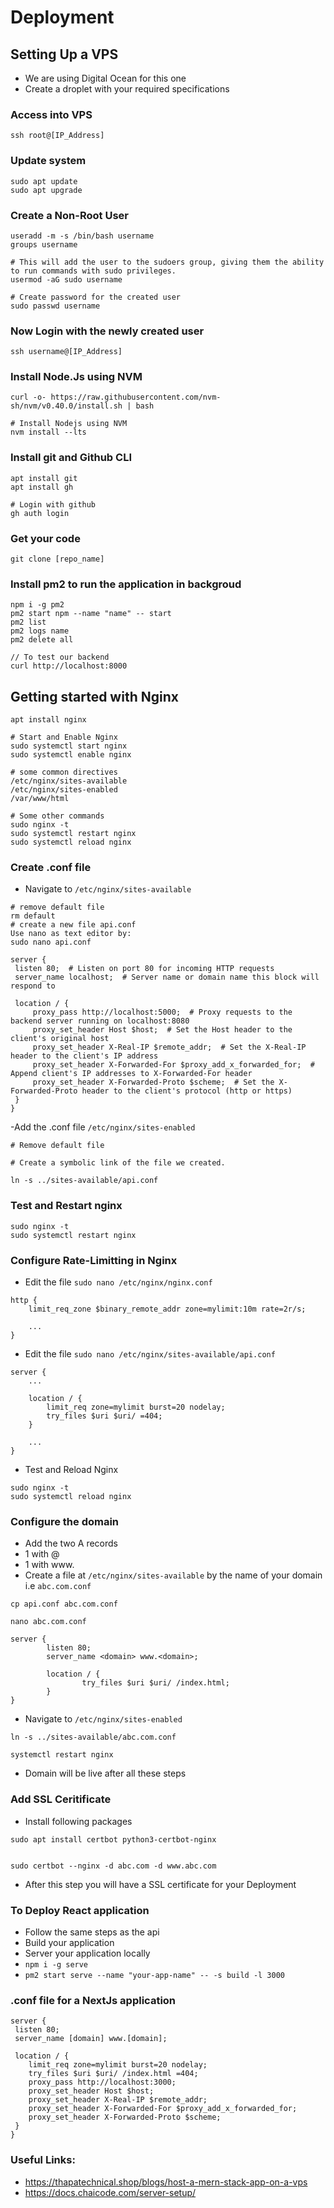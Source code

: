 # Deployment

## Setting Up a VPS

- We are using Digital Ocean for this one
- Create a droplet with your required specifications

### Access into VPS
```
ssh root@[IP_Address]
```

### Update system
```
sudo apt update
sudo apt upgrade
```

### Create a Non-Root User
```
useradd -m -s /bin/bash username
groups username

# This will add the user to the sudoers group, giving them the ability to run commands with sudo privileges.
usermod -aG sudo username 

# Create password for the created user
sudo passwd username
```

### Now Login with the newly created user
```
ssh username@[IP_Address]
```

### Install Node.Js using NVM
```
curl -o- https://raw.githubusercontent.com/nvm-sh/nvm/v0.40.0/install.sh | bash

# Install Nodejs using NVM
nvm install --lts
```

### Install git and Github CLI
```
apt install git 
apt install gh

# Login with github
gh auth login
```

### Get your code
```
git clone [repo_name]
```

### Install pm2 to run the application in backgroud
```
npm i -g pm2
pm2 start npm --name "name" -- start
pm2 list
pm2 logs name
pm2 delete all

// To test our backend
curl http://localhost:8000
```

## Getting started with Nginx
```
apt install nginx

# Start and Enable Nginx
sudo systemctl start nginx
sudo systemctl enable nginx

# some common directives
/etc/nginx/sites-available
/etc/nginx/sites-enabled
/var/www/html

# Some other commands
sudo nginx -t
sudo systemctl restart nginx
sudo systemctl reload nginx
```

### Create .conf file
- Navigate to `/etc/nginx/sites-available`
```
# remove default file
rm default
# create a new file api.conf
Use nano as text editor by:
sudo nano api.conf

server {
 listen 80;  # Listen on port 80 for incoming HTTP requests
 server_name localhost;  # Server name or domain name this block will respond to

 location / {
     proxy_pass http://localhost:5000;  # Proxy requests to the backend server running on localhost:8080
     proxy_set_header Host $host;  # Set the Host header to the client's original host
     proxy_set_header X-Real-IP $remote_addr;  # Set the X-Real-IP header to the client's IP address
     proxy_set_header X-Forwarded-For $proxy_add_x_forwarded_for;  # Append client's IP addresses to X-Forwarded-For header
     proxy_set_header X-Forwarded-Proto $scheme;  # Set the X-Forwarded-Proto header to the client's protocol (http or https)
 }
}
``` 
-Add the .conf file `/etc/nginx/sites-enabled`
```
# Remove default file

# Create a symbolic link of the file we created.

ln -s ../sites-available/api.conf
```

### Test and Restart nginx
```
sudo nginx -t
sudo systemctl restart nginx
```

### Configure Rate-Limitting in Nginx
- Edit the file `sudo nano /etc/nginx/nginx.conf`
```
http {
    limit_req_zone $binary_remote_addr zone=mylimit:10m rate=2r/s;

    ...
}
```
- Edit the file `sudo nano /etc/nginx/sites-available/api.conf`

```
server {
    ...

    location / {
        limit_req zone=mylimit burst=20 nodelay;
        try_files $uri $uri/ =404;
    }

    ...
}
```
- Test and Reload Nginx
```
sudo nginx -t
sudo systemctl reload nginx
```


### Configure the domain
- Add the two A records
- 1 with @
- 1 with www. 
- Create a file at `/etc/nginx/sites-available` by the name of your domain i.e `abc.com.conf`

```
cp api.conf abc.com.conf

nano abc.com.conf

server {
        listen 80;
        server_name <domain> www.<domain>;
        
        location / {
                try_files $uri $uri/ /index.html;
        }
}
```

- Navigate to `/etc/nginx/sites-enabled`
```
ln -s ../sites-available/abc.com.conf

systemctl restart nginx
```

- Domain will be live after all these steps

### Add SSL Ceritificate
- Install following packages
```
sudo apt install certbot python3-certbot-nginx


sudo certbot --nginx -d abc.com -d www.abc.com
```

- After this step you will have a SSL certificate for your Deployment

### To Deploy React application
- Follow the same steps as the api
- Build your application
- Server your application locally 
- `npm i -g serve`
- `pm2 start serve --name "your-app-name" -- -s build -l 3000`

### .conf file for a NextJs application

```
server {
 listen 80; 
 server_name [domain] www.[domain];  

 location / {
    limit_req zone=mylimit burst=20 nodelay;
    try_files $uri $uri/ /index.html =404;
    proxy_pass http://localhost:3000; 
    proxy_set_header Host $host; 
    proxy_set_header X-Real-IP $remote_addr;  
    proxy_set_header X-Forwarded-For $proxy_add_x_forwarded_for;  
    proxy_set_header X-Forwarded-Proto $scheme;  
 }
}
```

### Useful Links:
- https://thapatechnical.shop/blogs/host-a-mern-stack-app-on-a-vps
- https://docs.chaicode.com/server-setup/